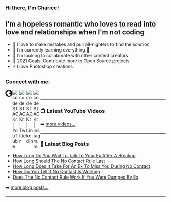 ### Hi there, I'm Charice! 
## I'm a hopeless romantic who loves to read into love and relationships when I'm not coding

- 🔭 I love to make mistakes and pull all-nighters to find the solution
- 🌱 I’m currently learning everything 🤣
- 👯 I’m looking to collaborate with other content creators
- 🥅 2021 Goals: Contribute more to Open Source projects
- ⚡ I love Photoshop creations


### Connect with me:

[<img align="left" alt="codeSTACKr.com" width="22px" src="https://raw.githubusercontent.com/iconic/open-iconic/master/svg/globe.svg" />][website]
[<img align="left" alt="codeSTACKr | YouTube" width="22px" src="https://cdn.jsdelivr.net/npm/simple-icons@v3/icons/youtube.svg" />][youtube]
[<img align="left" alt="codeSTACKr | Twitter" width="22px" src="https://cdn.jsdelivr.net/npm/simple-icons@v3/icons/twitter.svg" />][twitter]
[<img align="left" alt="codeSTACKr | LinkedIn" width="22px" src="https://cdn.jsdelivr.net/npm/simple-icons@v3/icons/linkedin.svg" />][linkedin]
[<img align="left" alt="codeSTACKr | Instagram" width="22px" src="https://cdn.jsdelivr.net/npm/simple-icons@v3/icons/instagram.svg" />][instagram]

<br />

---

### 📺 Latest YouTube Videos

<!-- YOUTUBE:START -->
<!-- YOUTUBE:END -->

➡️ [more videos...](https://www.youtube.com/channel/UCngbUNrf9pk7lJcawuDsJPw)

---

### 📕 Latest Blog Posts

<!-- BLOG-POST-LIST:START -->
- [How Long Do You Wait To Talk To Your Ex After A Breakup](https://exbackluv.wordpress.com/2021/07/11/how-long-do-you-wait-to-talk-to-your-ex-after-a-breakup/)
- [How Long Should The No Contact Rule Last](https://exbackluv.wordpress.com/2021/07/10/how-long-should-the-no-contact-rule-last/)
- [How Long Does It Take For An Ex To Miss You During No Contact](https://exbackluv.wordpress.com/2021/07/10/how-long-does-it-take-for-an-ex-to-miss-you-during-no-contact/)
- [How Do You Tell If No Contact Is Working](https://exbackluv.wordpress.com/2021/07/10/how-do-you-tell-if-no-contact-is-working/)
- [Does The No Contact Rule Work If You Were Dumped By Ex](https://exbackluv.wordpress.com/2021/07/09/does-the-no-contact-rule-work-if-you-were-dumped-by-ex-2/)
<!-- BLOG-POST-LIST:END -->

➡️ [more blog posts...](about.me/exbackluv)

---


[website]: https://exbackluv.wordpress.com/
[twitter]: https://twitter.com/ExBackExpertise
[youtube]: https://www.youtube.com/channel/UCngbUNrf9pk7lJcawuDsJPw
[instagram]: https://instagram.com/exbackexpertise
[linkedin]: https://linkedin.com/in/exbackexpertise
